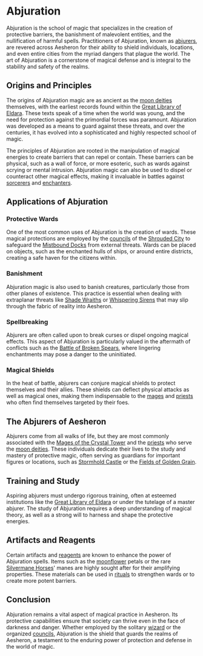 # Abjuration

Abjuration is the school of magic that specializes in the creation of protective barriers, the banishment of malevolent entities, and the nullification of harmful spells. Practitioners of Abjuration, known as [abjurers](abjurers.md), are revered across Aesheron for their ability to shield individuals, locations, and even entire cities from the myriad dangers that plague the world. The art of Abjuration is a cornerstone of magical defense and is integral to the stability and safety of the realms.

## Origins and Principles

The origins of Abjuration magic are as ancient as the [moon deities](moon%20deities.md) themselves, with the earliest records found within the [Great Library of Eldara](Great%20Library%20of%20Eldara.md). These texts speak of a time when the world was young, and the need for protection against the primordial forces was paramount. Abjuration was developed as a means to guard against these threats, and over the centuries, it has evolved into a sophisticated and highly respected school of magic.

The principles of Abjuration are rooted in the manipulation of magical energies to create barriers that can repel or contain. These barriers can be physical, such as a wall of force, or more esoteric, such as wards against scrying or mental intrusion. Abjuration magic can also be used to dispel or counteract other magical effects, making it invaluable in battles against [sorcerers](sorcerers.md) and [enchanters](enchanters.md).

## Applications of Abjuration

### Protective Wards

One of the most common uses of Abjuration is the creation of wards. These magical protections are employed by the [councils](councils.md) of the [Shrouded City](Shrouded%20City.md) to safeguard the [Mistbound Docks](Mistbound%20Docks.md) from external threats. Wards can be placed on objects, such as the enchanted hulls of ships, or around entire districts, creating a safe haven for the citizens within.

### Banishment

Abjuration magic is also used to banish creatures, particularly those from other planes of existence. This practice is essential when dealing with extraplanar threats like [Shade Wraiths](Shade%20Wraiths.md) or [Whispering Sirens](Whispering%20Sirens.md) that may slip through the fabric of reality into Aesheron.

### Spellbreaking

Abjurers are often called upon to break curses or dispel ongoing magical effects. This aspect of Abjuration is particularly valued in the aftermath of conflicts such as the [Battle of Broken Spears](Battle%20of%20Broken%20Spears.md), where lingering enchantments may pose a danger to the uninitiated.

### Magical Shields

In the heat of battle, abjurers can conjure magical shields to protect themselves and their allies. These shields can deflect physical attacks as well as magical ones, making them indispensable to the [mages](mages.md) and [priests](priests.md) who often find themselves targeted by their foes.

## The Abjurers of Aesheron

Abjurers come from all walks of life, but they are most commonly associated with the [Mages of the Crystal Tower](Mages%20of%20the%20Crystal%20Tower.md) and the [priests](priests.md) who serve the [moon deities](moon%20deities.md). These individuals dedicate their lives to the study and mastery of protective magic, often serving as guardians for important figures or locations, such as [Stormhold Castle](Stormhold%20Castle.md) or the [Fields of Golden Grain](Fields%20of%20Golden%20Grain.md).

## Training and Study

Aspiring abjurers must undergo rigorous training, often at esteemed institutions like the [Great Library of Eldara](Great%20Library%20of%20Eldara.md) or under the tutelage of a master abjurer. The study of Abjuration requires a deep understanding of magical theory, as well as a strong will to harness and shape the protective energies.

## Artifacts and Reagents

Certain artifacts and [reagents](reagents.md) are known to enhance the power of Abjuration spells. Items such as the [moonflower](moonflower.md) petals or the rare [Silvermane Horses](Silvermane%20Horses.md)' manes are highly sought after for their amplifying properties. These materials can be used in [rituals](rituals.md) to strengthen wards or to create more potent barriers.

## Conclusion

Abjuration remains a vital aspect of magical practice in Aesheron. Its protective capabilities ensure that society can thrive even in the face of darkness and danger. Whether employed by the solitary [wizard](wizard.md) or the organized [councils](councils.md), Abjuration is the shield that guards the realms of Aesheron, a testament to the enduring power of protection and defense in the world of magic.